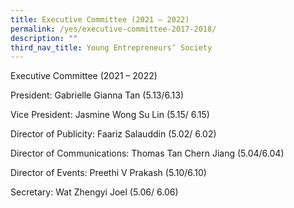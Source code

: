```yaml
---
title: Executive Committee (2021 – 2022)
permalink: /yes/executive-committee-2017-2018/
description: ""
third_nav_title: Young Entrepreneurs’ Society
---
```

Executive Committee (2021 – 2022)

President: Gabrielle Gianna Tan (5.13/6.13)

Vice President: Jasmine Wong Su Lin (5.15/ 6.15)

Director of Publicity: Faariz Salauddin (5.02/ 6.02)

Director of Communications: Thomas Tan Chern Jiang (5.04/6.04)

Director of Events: Preethi V Prakash (5.10/6.10)

Secretary: Wat Zhengyi Joel (5.06/ 6.06)

